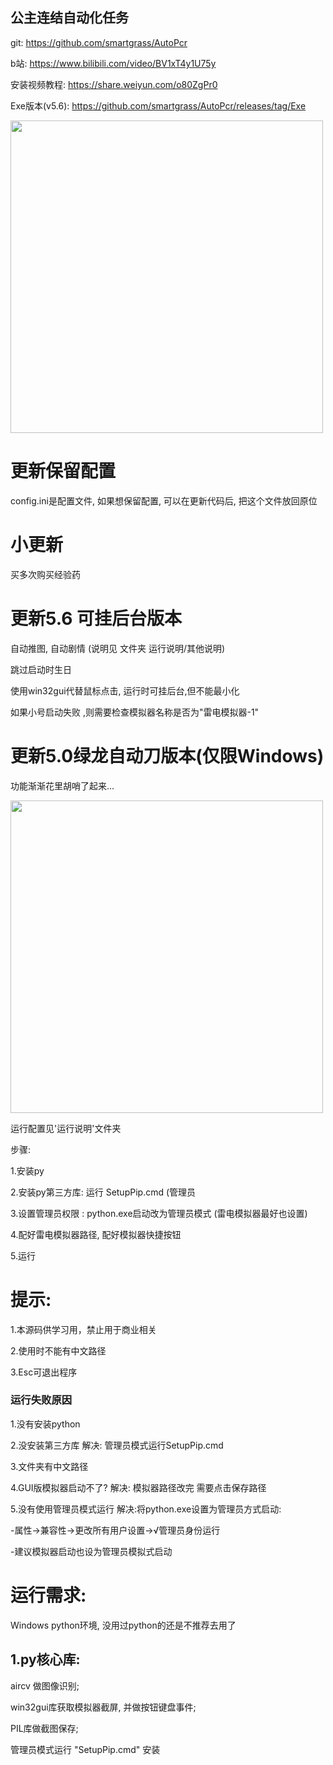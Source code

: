 ## 公主连结自动化任务 

git: https://github.com/smartgrass/AutoPcr

b站: https://www.bilibili.com/video/BV1xT4y1U75y

安装视频教程: https://share.weiyun.com/o80ZgPr0

Exe版本(v5.6): https://github.com/smartgrass/AutoPcr/releases/tag/Exe

<img src="https://github.com/smartgrass/AutoPcr/blob/main/png/Top.png" width= "500"/>

# 更新保留配置

config.ini是配置文件, 如果想保留配置, 可以在更新代码后, 把这个文件放回原位
# 小更新

买多次购买经验药

# 更新5.6 可挂后台版本

自动推图, 自动剧情 (说明见 文件夹 运行说明/其他说明)

跳过启动时生日

使用win32gui代替鼠标点击, 运行时可挂后台,但不能最小化

如果小号启动失败 ,则需要检查模拟器名称是否为"雷电模拟器-1"

# 更新5.0绿龙自动刀版本(仅限Windows) 

功能渐渐花里胡哨了起来...

<img src="https://github.com/smartgrass/AutoPcr/blob/main/png/GUIWindow.png" width= "500"/>

运行配置见'运行说明'文件夹

步骤: 

1.安装py

2.安装py第三方库: 运行 SetupPip.cmd (管理员

3.设置管理员权限 : python.exe启动改为管理员模式 (雷电模拟器最好也设置)

4.配好雷电模拟器路径, 配好模拟器快捷按钮

5.运行

# 提示:

1.本源码供学习用，禁止用于商业相关

2.使用时不能有中文路径

3.Esc可退出程序

### 运行失败原因
1.没有安装python

2.没安装第三方库 解决: 管理员模式运行SetupPip.cmd

3.文件夹有中文路径

4.GUI版模拟器启动不了?  解决: 模拟器路径改完 需要点击保存路径

5.没有使用管理员模式运行 解决:将python.exe设置为管理员方式启动:

-属性->兼容性->更改所有用户设置->√管理员身份运行

-建议模拟器启动也设为管理员模拟式启动


# 运行需求:
Windows
python环境, 没用过python的还是不推荐去用了


## 1.py核心库:

 aircv 做图像识别;
 
 win32gui库获取模拟器截屏, 并做按钮键盘事件;
 
 PIL库做截图保存;
 
管理员模式运行 "SetupPip.cmd" 安装

